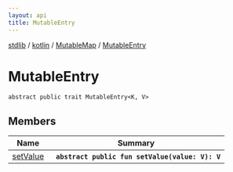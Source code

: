 ```yaml
---
layout: api
title: MutableEntry
---
```

[stdlib](../../../index.md) / [kotlin](../../index.md) / [MutableMap](../index.md) / [MutableEntry](index.md)

# MutableEntry

```
abstract public trait MutableEntry<K, V> 
```

## Members

| Name | Summary |
|------|---------|
|[setValue](setValue.md)|&nbsp;&nbsp;**`abstract public fun setValue(value: V): V`**<br>|
